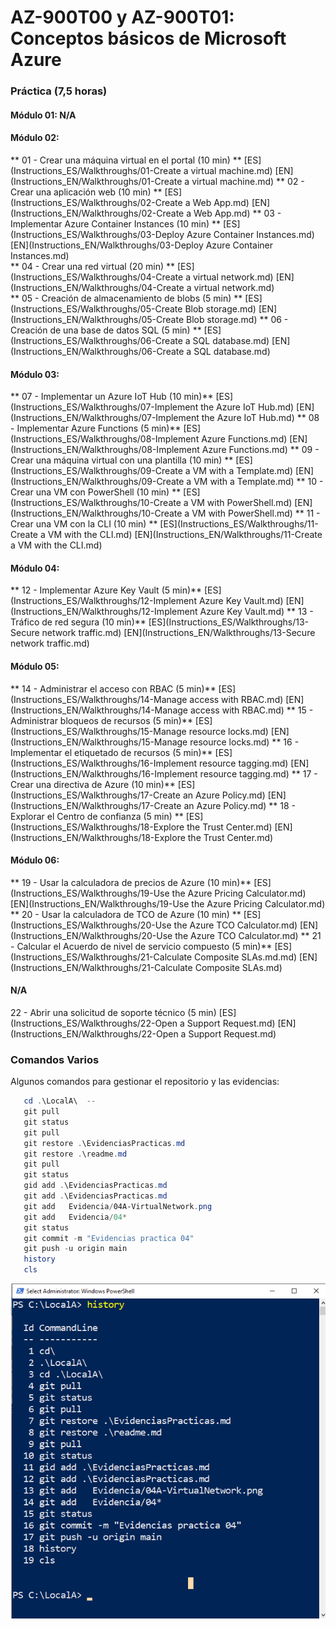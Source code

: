 # AZ-900T00 y AZ-900T01: Conceptos básicos de Microsoft Azure





###  Práctica (7,5 horas)                                                         
#### Módulo 01: N/A                                                                     
#### Módulo 02:            

** 01 - Crear una máquina virtual en el portal (10 min) ** 
[ES](Instructions_ES/Walkthroughs/01-Create a virtual machine.md) 
[EN](Instructions_EN/Walkthroughs/01-Create a virtual machine.md) 
** 02 - Crear una aplicación web (10 min) ** 
[ES](Instructions_ES/Walkthroughs/02-Create a Web App.md) 
[EN](Instructions_EN/Walkthroughs/02-Create a Web App.md) 
** 03 - Implementar Azure Container Instances  (10 min) ** 
[ES](Instructions_ES/Walkthroughs/03-Deploy Azure Container Instances.md) 
[EN](Instructions_EN/Walkthroughs/03-Deploy Azure Container Instances.md)    
** 04 - Crear una red virtual  (20 min) ** 
[ES](Instructions_ES/Walkthroughs/04-Create a virtual network.md) 
[EN](Instructions_EN/Walkthroughs/04-Create a virtual network.md)           
** 05 - Creación de almacenamiento de blobs  (5 min) ** 
[ES](Instructions_ES/Walkthroughs/05-Create Blob storage.md) 
[EN](Instructions_EN/Walkthroughs/05-Create Blob storage.md)
** 06 - Creación de una base de datos SQL   (5 min) ** 
[ES](Instructions_ES/Walkthroughs/06-Create a SQL database.md) 
[EN](Instructions_EN/Walkthroughs/06-Create a SQL database.md)

#### Módulo 03:            

** 07 - Implementar un Azure IoT Hub (10 min)** 
[ES](Instructions_ES/Walkthroughs/07-Implement the Azure IoT Hub.md)
[EN](Instructions_EN/Walkthroughs/07-Implement the Azure IoT Hub.md) 
** 08 - Implementar Azure Functions (5 min)** 
[ES](Instructions_ES/Walkthroughs/08-Implement Azure Functions.md)
[EN](Instructions_EN/Walkthroughs/08-Implement Azure Functions.md)
** 09 - Crear una máquina virtual con una plantilla   (10 min) ** 
[ES](Instructions_ES/Walkthroughs/09-Create a VM with a Template.md)
[EN](Instructions_EN/Walkthroughs/09-Create a VM with a Template.md) 
** 10 - Crear una VM con PowerShell    (10 min) ** 
[ES](Instructions_ES/Walkthroughs/10-Create a VM with PowerShell.md)
[EN](Instructions_EN/Walkthroughs/10-Create a VM with PowerShell.md)
** 11 - Crear una VM con la CLI (10 min) ** 
[ES](Instructions_ES/Walkthroughs/11-Create a VM with the CLI.md) 
[EN](Instructions_EN/Walkthroughs/11-Create a VM with the CLI.md)

#### Módulo 04:            

** 12 - Implementar Azure Key Vault (5 min)** 
[ES](Instructions_ES/Walkthroughs/12-Implement Azure Key Vault.md)
[EN](Instructions_EN/Walkthroughs/12-Implement Azure Key Vault.md)
** 13 - Tráfico de red segura (10 min)** 
[ES](Instructions_ES/Walkthroughs/13-Secure network traffic.md)
[EN](Instructions_EN/Walkthroughs/13-Secure network traffic.md)

#### Módulo 05:

** 14 - Administrar el acceso con RBAC (5 min)** 
[ES](Instructions_ES/Walkthroughs/14-Manage access with RBAC.md)
[EN](Instructions_EN/Walkthroughs/14-Manage access with RBAC.md)
** 15 - Administrar bloqueos de recursos (5 min)** 
[ES](Instructions_ES/Walkthroughs/15-Manage resource locks.md) 
[EN](Instructions_EN/Walkthroughs/15-Manage resource locks.md)
** 16 - Implementar el etiquetado de recursos (5 min)** 
[ES](Instructions_ES/Walkthroughs/16-Implement resource tagging.md)
[EN](Instructions_EN/Walkthroughs/16-Implement resource tagging.md)
** 17 - Crear una directiva de Azure (10 min)** 
[ES](Instructions_ES/Walkthroughs/17-Create an Azure Policy.md)
[EN](Instructions_EN/Walkthroughs/17-Create an Azure Policy.md)
** 18 - Explorar el Centro de confianza (5 min) ** 
[ES](Instructions_ES/Walkthroughs/18-Explore the Trust Center.md) 
[EN](Instructions_EN/Walkthroughs/18-Explore the Trust Center.md)

#### Módulo 06:

** 19 - Usar la calculadora de precios de Azure (10 min)** 
[ES](Instructions_ES/Walkthroughs/19-Use the Azure Pricing Calculator.md)
[EN](Instructions_EN/Walkthroughs/19-Use the Azure Pricing Calculator.md)
** 20 - Usar la calculadora de TCO de Azure (10 min) ** 
[ES](Instructions_ES/Walkthroughs/20-Use the Azure TCO Calculator.md)
[EN](Instructions_EN/Walkthroughs/20-Use the Azure TCO Calculator.md)
** 21 - Calcular el Acuerdo de nivel de servicio compuesto (5 min)** 
[ES](Instructions_ES/Walkthroughs/21-Calculate Composite SLAs.md.md)
[EN](Instructions_EN/Walkthroughs/21-Calculate Composite SLAs.md)

####  N/A                  

22 - Abrir una solicitud de soporte técnico (5 min) 
[ES](Instructions_ES/Walkthroughs/22-Open a Support Request.md) 
[EN](Instructions_EN/Walkthroughs/22-Open a Support Request.md)

### Comandos Varios
Algunos comandos para gestionar el repositorio y las evidencias:

 ```powershell
    cd .\LocalA\  --
    git pull
    git status
    git pull
    git restore .\EvidenciasPracticas.md
    git restore .\readme.md
    git pull
    git status
    gid add .\EvidenciasPracticas.md
    git add .\EvidenciasPracticas.md
    git add   Evidencia/04A-VirtualNetwork.png
    git add   Evidencia/04*
    git status
    git commit -m "Evidencias practica 04"
    git push -u origin main
    history
    cls
 ```

![Comandos de PowerShell](Images/00-comandos.png)

